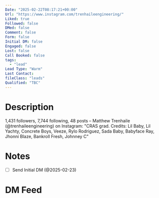```yaml
---
Date: "2025-02-22T08:17:21+00:00"
Url: "https://www.instagram.com/trenhaileengineering/"
Liked: true
Followed: false
DMed: false
Comment: false
Form: false
Initial DM: false
Engaged: false
Lost: false
Call Booked: false
tags:
  - "lead"
Lead Type: "Warm"
Last Contact:
fileClass: "leads"
Qualified: "TBC"
---
```

# Description
1,431 followers, 7,744 following, 48 posts – Matthew Trenhaile (@trenhaileengineering) on Instagram: "CRAS grad. Credits: Lil Baby, Lil Yachty, Concrete Boys, Veeze, Rylo Rodriguez, Sada Baby, Babyface Ray, Jhonni Blaze, Bankroll Fresh,  Johnney C"
# Notes
- [ ] Send Initial DM (@2025-02-23)
# DM Feed